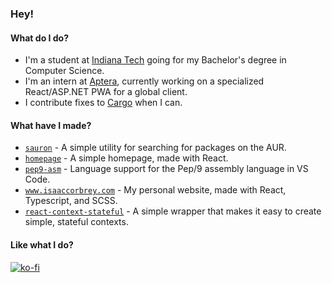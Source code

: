 ### Hey!

#### What do I do?

- I'm a student at [Indiana Tech](https://www.indianatech.edu/) going for my Bachelor's degree in Computer Science.
- I'm an intern at [Aptera](https://www.apterainc.com/), currently working on a specialized React/ASP.NET PWA for a global client.
- I contribute fixes to [Cargo](https://www.github.com/rust-lang/cargo) when I can.

#### What have I made?

- [`sauron`](https://www.github.com/icorbrey/sauron) - A simple utility for searching for packages on the AUR.
- [`homepage`](https://icorbrey-homepage.netlify.app) - A simple homepage, made with React.
- [`pep9-asm`](https://marketplace.visualstudio.com/items?itemName=icorbrey.pep9-asm) - Language support for the Pep/9 assembly language in VS Code.
- [`www.isaaccorbrey.com`](https://www.isaaccorbrey.com) - My personal website, made with React, Typescript, and SCSS.
- [`react-context-stateful`](https://www.npmjs.com/package/react-context-stateful) - A simple wrapper that makes it easy to create simple, stateful contexts.

#### Like what I do?

[![ko-fi](https://www.ko-fi.com/img/githubbutton_sm.svg)](https://ko-fi.com/A0A51YFI3)
